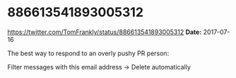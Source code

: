# 886613541893005312
https://twitter.com/TomFrankly/status/886613541893005312
**Date:** 2017-07-16

The best way to respond to an overly pushy PR person:

Filter messages with this email address -> Delete automatically
